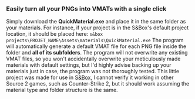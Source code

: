 ### Easily turn all your PNGs into VMATs with a single click
Simply download the **QuickMaterial.exe** and place it in the same folder as your materials.
For instance, if your project is in the S&Box's default project location, it should be placed here:
`s&box projects\PROJET_NAME\Assets\materials\QuickMaterial.exe`
The program will automatically generate a default VMAT file for each PNG file inside the folder and **all of its subfolders**.
The program will not overwrite any existing VMAT files, so you won't accidentally overwrite your meticulously made materials with default settings, but I'd highly advise backing up your materials just in case, the program was not thoroughly tested.
This little project was made for use in [S&Box](https://store.steampowered.com/app/590830?snr=5000_5100__), I cannot verify it working in other Source 2 games, such as Counter-Strike 2, but it should work assuming the material type and folder structure is the same.